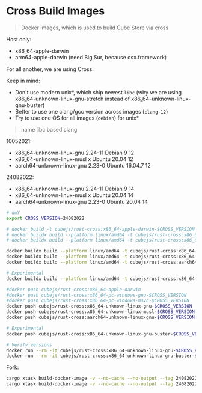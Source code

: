 Cross Build Images
==================

> Docker images, which is used to build Cube Store via cross

Host only:

- x86_64-apple-darwin
- arm64-apple-darwin (need Big Sur, because osx.framework)

For all another, we are using Cross.

Keep in mind:

- Don't use modern unix*, which ship newest `libc` (why we are using x86_64-unknown-linux-gnu-stretch instead of x86_64-unknown-linux-gnu-buster)
- Better to use one clang/gcc version across images (`clang-12`)
- Try to use one OS for all images (`debian`) for unix*

> name libc based clang

10052021:

* x86_64-unknown-linux-gnu 2.24-11 Debian 9 12
* x86_64-unknown-linux-musl x Ubuntu 20.04 12
* aarch64-unknown-linux-gnu 2.23-0 Ubuntu 16.04.7 12


24082022:

* x86_64-unknown-linux-gnu 2.24-11 Debian 9 14
* x86_64-unknown-linux-musl x Ubuntu 20.04 14
* aarch64-unknown-linux-gnu 2.23-0 Ubuntu 20.04 14

```sh
# dmY
export CROSS_VERSION=24082022

# docker build -t cubejs/rust-cross:x86_64-apple-darwin-$CROSS_VERSION -f x86_64-apple-darwin.Dockerfile .
# docker buildx build --platform linux/amd64 -t cubejs/rust-cross:x86_64-pc-windows-gnu-$CROSS_VERSION -f x86_64-pc-windows-gnu.Dockerfile .
# docker buildx build --platform linux/amd64 -t cubejs/rust-cross:x86_64-pc-windows-msvc-$CROSS_VERSION -f x86_64-pc-windows-msvc.Dockerfile .

docker buildx build --platform linux/amd64 -t cubejs/rust-cross:x86_64-unknown-linux-gnu-$CROSS_VERSION -f x86_64-unknown-linux-gnu-stretch.Dockerfile .
docker buildx build --platform linux/amd64 -t cubejs/rust-cross:x86_64-unknown-linux-musl-$CROSS_VERSION -f x86_64-unknown-linux-musl.Dockerfile .
docker buildx build --platform linux/amd64 -t cubejs/rust-cross:aarch64-unknown-linux-gnu-$CROSS_VERSION -f aarch64-unknown-linux-gnu.Dockerfile .

# Experimental
docker buildx build --platform linux/amd64 -t cubejs/rust-cross:x86_64-unknown-linux-gnu-buster-$CROSS_VERSION -f x86_64-unknown-linux-gnu-buster.Dockerfile .

#docker push cubejs/rust-cross:x86_64-apple-darwin
#docker push cubejs/rust-cross:x86_64-pc-windows-gnu-$CROSS_VERSION
#docker push cubejs/rust-cross:x86_64-pc-windows-msvc-$CROSS_VERSION
docker push cubejs/rust-cross:x86_64-unknown-linux-gnu-$CROSS_VERSION
docker push cubejs/rust-cross:x86_64-unknown-linux-musl-$CROSS_VERSION
docker push cubejs/rust-cross:aarch64-unknown-linux-gnu-$CROSS_VERSION

# Experimental
docker push cubejs/rust-cross:x86_64-unknown-linux-gnu-buster-$CROSS_VERSION

# Verify versions
docker run --rm -it cubejs/rust-cross:x86_64-unknown-linux-gnu-$CROSS_VERSION cc --version
docker run --rm -it cubejs/rust-cross:x86_64-unknown-linux-gnu-buster-$CROSS_VERSION cc --version
```

Fork:

```sh
cargo xtask build-docker-image -v --no-cache --no-output --tag 24082022 --repository cubejs/cross aarch64-unknown-linux-gnu
cargo xtask build-docker-image -v --no-cache --no-output --tag 24082022 --repository cubejs/cross x86_64-unknown-linux-musl
```
